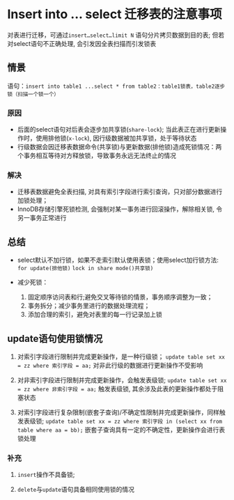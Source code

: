 # Insert into ... select 迁移表的注意事项

对表进行迁移，可通过`insert…select…limit N` 语句分片拷贝数据到目的表; 但若对select语句不正确处理, 会引发因全表扫描而引发锁表

## 情景

语句：`insert into table1 ...select * from table2：table1锁表，table2逐步锁（扫描一个锁一个）`

### 原因

- 后面的select语句对后表会逐步加共享锁(`share-lock`); 当此表正在进行更新操作时，使用排他锁(`x-lock`), 因行级数据被加共享锁，处于等待状态
- 行级数据会因迁移表数据命令(共享锁)与更新数据(排他锁)造成死锁情况：两个事务相互等待对方释放锁，导致事务永远无法终止的情况

### 解决

- 迁移表数据避免全表扫描, 对具有索引字段进行索引查询，只对部分数据进行加锁处理；
- InnoDB存储引擎死锁检测, 会强制对某一事务进行回滚操作，解除相关锁, 令另一事务正常进行

## 总结

- select默认不加行锁，如果不走索引默认使用表锁；使用select加行锁方法: `for update(排他锁)` `lock in share mode()共享锁)`

- 减少死锁：
    1. 固定顺序访问表和行;避免交叉等待锁的情景，事务顺序调整为一致；
    2. 事务拆分；减少事务里进行的数据处理流程；
    3. 添加合理的索引，避免对表里的每一行记录加上锁

## update语句使用锁情况

1. 对索引字段进行限制并完成更新操作，是一种行级锁；
`update table set xx = zz where 索引字段 = aa;` 对非此行级的数据进行更新操作不受影响

2. 对非索引字段进行限制并完成更新操作，会触发表级锁; 
`update table set xx = zz where 非索引字段 = aa;` 触发表级锁, 其余涉及此表的更新操作都处于阻塞状态

3. 对索引字段进行复杂限制(嵌套子查询)/不确定性限制并完成更新操作，同样触发表级锁;
`update table set xx = zz where 索引字段 in (select xx from table where aa = bb);` 嵌套子查询具有一定的不确定性，更新操作会进行表锁处理

### 补充

1. `insert`操作不具备锁;

2. `delete`与`update`语句具备相同使用锁的情况

